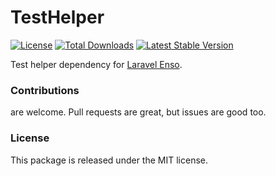 <!--h-->
# TestHelper

[![License](https://poser.pugx.org/laravel-enso/testhelper/license)](https://https://packagist.org/packages/laravel-enso/testhelper)
[![Total Downloads](https://poser.pugx.org/laravel-enso/testhelper/downloads)](https://packagist.org/packages/laravel-enso/testhelper)
[![Latest Stable Version](https://poser.pugx.org/laravel-enso/testhelper/version)](https://packagist.org/packages/laravel-enso/testhelper)
<!--/h-->

Test helper dependency for [Laravel Enso](https://github.com/laravel-enso/Enso).

<!--h-->
### Contributions

are welcome. Pull requests are great, but issues are good too.

### License

This package is released under the MIT license.
<!--/h-->